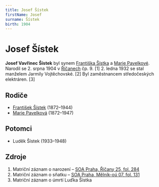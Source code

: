 ```yaml
---
title: Josef Šístek
firstName: Josef
surname: Šístek
birth: 1904
---
```

# Josef Šístek

**Josef Vavřinec Šístek** byl synem [Františka Šístka](sistek-frantisek-1872.md) a [Marie Pavelkové](pavelkova-marie-1872.md). Narodil se 2. srpna 1904 v [Říčanech](https://cs.wikipedia.org/wiki/%C5%98%C3%AD%C4%8Dany) čp. 9. [1] 2. ledna 1932 se stal manželem Jarmily Vojtěchovské. [2] Byl zaměstnancem středočeských elektráren. [3]


## Rodiče

- [František Šístek](sistek-frantisek-1872.md) (1872–1944)
- [Marie Pavelková](pavelkova-marie-1872.md) (1872–1947)


## Potomci

- Luděk Šístek (1933–1948)


## Zdroje

1. Matriční záznam o narození – [SOA Praha, Říčany 25, fol. 284](https://ebadatelna.soapraha.cz/d/11414/299)
2. Matriční záznam o sňatku – [SOA Praha, 
Mělník-oú 07, fol. 131](https://ebadatelna.soapraha.cz/d/14139/136)
3. Matriční záznam o úmrtí Luďka Šístka